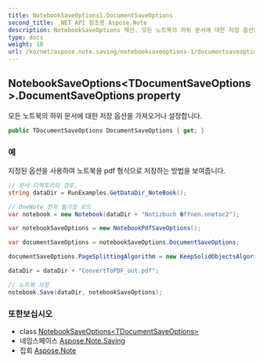 ```yaml
---
title: NotebookSaveOptions1.DocumentSaveOptions
second_title: .NET API 참조용 Aspose.Note
description: NotebookSaveOptions 재산. 모든 노트북의 하위 문서에 대한 저장 옵션을 가져오거나 설정합니다.
type: docs
weight: 10
url: /ko/net/aspose.note.saving/notebooksaveoptions-1/documentsaveoptions/
---
```

## NotebookSaveOptions&lt;TDocumentSaveOptions&gt;.DocumentSaveOptions property

모든 노트북의 하위 문서에 대한 저장 옵션을 가져오거나 설정합니다.

```csharp
public TDocumentSaveOptions DocumentSaveOptions { get; }
```

### 예

지정된 옵션을 사용하여 노트북을 pdf 형식으로 저장하는 방법을 보여줍니다.

```csharp
// 문서 디렉토리의 경로.
string dataDir = RunExamples.GetDataDir_NoteBook();

// OneNote 전자 필기장 로드
var notebook = new Notebook(dataDir + "Notizbuch �ffnen.onetoc2");

var notebookSaveOptions = new NotebookPdfSaveOptions();

var documentSaveOptions = notebookSaveOptions.DocumentSaveOptions;

documentSaveOptions.PageSplittingAlgorithm = new KeepSolidObjectsAlgorithm();

dataDir = dataDir + "ConvertToPDF_out.pdf";

// 노트북 저장
notebook.Save(dataDir, notebookSaveOptions);
```

### 또한보십시오

* class [NotebookSaveOptions&lt;TDocumentSaveOptions&gt;](../)
* 네임스페이스 [Aspose.Note.Saving](../../notebooksaveoptions-1/)
* 집회 [Aspose.Note](../../../)


